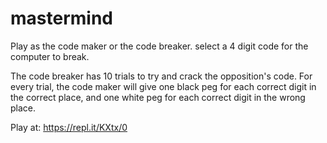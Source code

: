 # mastermind

Play as the code maker or the code breaker. select a 4 digit code for the computer to break. 

The code breaker has 10 trials to try and crack the opposition's code. For every trial, the code maker will give one black peg for each correct digit in the correct place, and one white peg for each correct digit in the wrong place.

Play at: https://repl.it/KXtx/0
